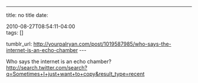 ---
title: no title
date:

 2010-08-27T08:54:11-04:00  
tags:  []

tumblr_url:
http://yourpalryan.com/post/1019587985/who-says-the-internet-is-an-echo-chamber
\-\--

Who says the internet is an echo chamber?
<http://search.twitter.com/search?q=Sometimes+I+just+want+to+copy&result_type=recent>
